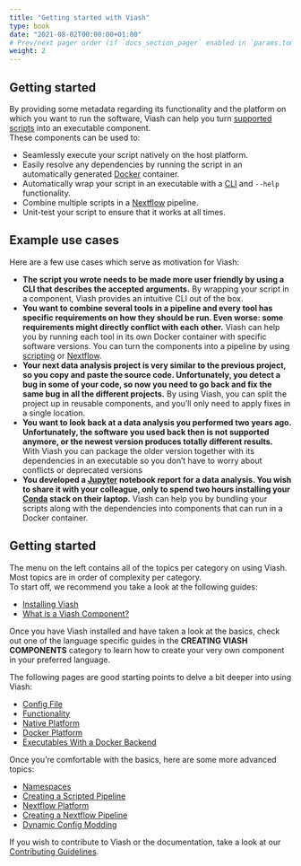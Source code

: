 ```yaml
---
title: "Getting started with Viash"
type: book
date: "2021-08-02T00:00:00+01:00"
# Prev/next pager order (if `docs_section_pager` enabled in `params.toml`)
weight: 2
---
```


## Getting started
By providing some metadata regarding its functionality and the platform
on which you want to run the software, Viash can help you turn
[supported scripts](https://viash.io/docs/creating_components/supported_languages/) into
an executable component.  
These components can be used to:

-   Seamlessly execute your script natively on the host platform.
-   Easily resolve any dependencies by running the script in an
    automatically generated [Docker](https://www.docker.com/) container.
-   Automatically wrap your script in an executable with a
    [CLI](https://en.wikipedia.org/wiki/Command-line_interface) and
    `--help` functionality.
-   Combine multiple scripts in a [Nextflow](https://www.nextflow.io/)
    pipeline.
-   Unit-test your script to ensure that it works at all times.

## Example use cases

Here are a few use cases which serve as motivation for Viash:

<!-- TODO: Rewrite use cases, the reason why Viash helps in those situations should be crystal clear to someone that has never seen Viash before, this part of the docs is presented before the installation after all. Ideally each of these should have "Viash can help here by../In this case, Viash can.../etc." -->

-   **The script you wrote needs to be made more user friendly by using
    a CLI that describes the accepted arguments.** By wrapping your
    script in a component, Viash provides an intuitive CLI out of the
    box.
-   **You want to combine several tools in a pipeline and every tool has
    specific requirements on how they should be run. Even worse: some
    requirements might directly conflict with each other.** Viash can
    help you by running each tool in its own Docker container with
    specific software versions. You can turn the components into a
    pipeline by using
    [scripting](https://viash.io//docs/creating_pipelines/scripted_pipeline/) or
    [Nextflow](https://viash.io//docs/creating_pipelines/platform-nextflow/).
-   **Your next data analysis project is very similar to the previous
    project, so you copy and paste the source code. Unfortunately, you
    detect a bug in some of your code, so now you need to go back and
    fix the same bug in all the different projects.** By using Viash,
    you can split the project up in reusable components, and you’ll only
    need to apply fixes in a single location.
-   **You want to look back at a data analysis you performed two years
    ago. Unfortunately, the software you used back then is not supported
    anymore, or the newest version produces totally different results.**
    With Viash you can package the older version together with its
    dependencies in an executable so you don’t have to worry about
    conflicts or deprecated versions
-   **You developed a [Jupyter](https://jupyter.org/) notebook report
    for a data analysis. You wish to share it with your colleague, only
    to spend two hours installing your [Conda](https://docs.conda.io/)
    stack on their laptop.** Viash can help you by bundling your scripts
    along with the dependencies into components that can run in a Docker
    container.

## Getting started

The menu on the left contains all of the topics per category on using
Viash. Most topics are in order of complexity per category.  
To start off, we recommend you take a look at the following guides:

-   [Installing Viash](https://viash.io/docs/getting_started/installation)
-   [What is a Viash
    Component?](https://viash.io//docs/getting_started/what_is_a_viash_component)

Once you have Viash installed and have taken a look at the basics, check
out one of the language specific guides in the **CREATING VIASH
COMPONENTS** category to learn how to create your very own component in
your preferred language.

The following pages are good starting points to delve a bit deeper into
using Viash:

-   [Config File](https://viash.io//docs/reference_config/config/)
-   [Functionality](https://viash.io//docs/reference_config/functionality/)
-   [Native Platform](https://viash.io//docs/reference_config/platform-native/)
-   [Docker Platform](https://viash.io//docs/reference_config/platform-docker/)
-   [Executables With a Docker
    Backend](/docs/running/executables-docker/)

Once you’re comfortable with the basics, here are some more advanced
topics:

-   [Namespaces](https://viash.io//docs/projects/namespaces/)
-   [Creating a Scripted
    Pipeline](/docs/creating_pipelines/scripted_pipeline/)
-   [Nextflow Platform](https://viash.io//docs/reference_config/platform-nextflow/)
-   [Creating a Nextflow
    Pipeline](/docs/creating_pipelines/platform-nextflow/)
-   [Dynamic Config Modding](https://viash.io//docs/advanced/config_mods/)

If you wish to contribute to Viash or the documentation, take a look at
our [Contributing Guidelines](https://viash.io//docs/contributing/guidelines/).

